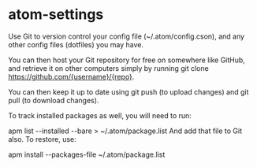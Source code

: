 # atom-settings

Use Git to version control your config file (~/.atom/config.cson), and any other config files (dotfiles) you may have.

You can then host your Git repository for free on somewhere like GitHub, and retrieve it on other computers simply by running git clone https://github.com/{username}/{repo}.

You can then keep it up to date using git push (to upload changes) and git pull (to download changes).

To track installed packages as well, you will need to run:

apm list --installed --bare > ~/.atom/package.list
And add that file to Git also. To restore, use:

apm install --packages-file ~/.atom/package.list